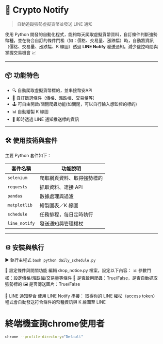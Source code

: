 # 🚀 Crypto Notify  
> 自動追蹤強勢虛擬貨幣並發送 LINE 通知

使用 Python 開發的自動化程式，能夠每天爬取虛擬貨幣資料，自訂條件判斷強勢幣種，並在符合自訂的條件門檻（如：價格、交易量、漲跌幅）時，自動將資訊（價格、交易量、漲跌幅、K 線圖）透過 **LINE Notify** 發送通知。減少監控時間與掌握交易機會 📈

---

## 📦 功能特色

- 🔍 自動爬取虛擬貨幣標的，並串接幣安API
- 🎯 自訂篩選條件（價格、漲跌幅、交易量等）
- 🕹️ 可自由開啟/關閉爬蟲功能(如關閉，可以自行輸入想監控的標的)
- 📊 自動繪製 K 線圖
- 📩 即時透過 LINE 通知推送標的資訊

---

## 🛠️ 使用技術與套件

主要 Python 套件如下：

| 套件名稱       | 功能說明                  |
|----------------|--------------------------|
| `selenium`     | 爬取網頁資料、取得強勢標的 |
| `requests`     | 抓取資料、連接 API        |
| `pandas`       | 數據處理與過濾            |
| `matplotlib`   | 繪製圖表／K 線圖          |
| `schedule`     | 任務排程，每日定時執行     |
| `line_notify`  | 發送通知與管理權杖         |

---

## ⚙️ 安裝與執行

▶️ 執行主程式 
```bash python daily_schedule.py ```

🧩 設定條件與開關功能
編輯 drop_notice.py 檔案，設定以下內容：
📊 參數門檻：設定價格/漲跌幅/交易量等條件
🔄 是否啟用爬蟲：True/False，是否自動抓取強勢標的
🖼️ 是否傳送圖片：True/False

💬 LINE 通知整合
使用 LINE Notify 串接：
取得你的 LINE 權杖（access token）
程式會自動發送符合條件的幣種資訊與 K 線圖至 LINE

# 終端機查詢chrome使用者
```bash
chrome --profile-directory="Default"


